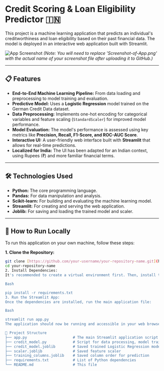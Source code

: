 # Credit Scoring & Loan Eligibility Predictor 🇮🇳

This project is a machine learning application that predicts an individual's creditworthiness and loan eligibility based on their past financial data. The model is deployed in an interactive web application built with Streamlit.

![App Screenshot](Screenshot-of-App.png)
*(Note: You will need to replace 'Screenshot-of-App.png' with the actual name of your screenshot file after uploading it to GitHub.)*

---

## 📋 Features

- **End-to-End Machine Learning Pipeline:** From data loading and preprocessing to model training and evaluation.
- **Predictive Model:** Uses a **Logistic Regression** model trained on the German Credit Data dataset.
- **Data Preprocessing:** Implements one-hot encoding for categorical variables and feature scaling (`StandardScaler`) for improved model performance.
- **Model Evaluation:** The model's performance is assessed using key metrics like **Precision, Recall, F1-Score, and ROC-AUC Score**.
- **Interactive UI:** A user-friendly web interface built with **Streamlit** that allows for real-time predictions.
- **Localized for India:** The UI has been adapted for an Indian context, using Rupees (₹) and more familiar financial terms.

---

## 🛠️ Technologies Used

- **Python:** The core programming language.
- **Pandas:** For data manipulation and analysis.
- **Scikit-learn:** For building and evaluating the machine learning model.
- **Streamlit:** For creating and serving the web application.
- **Joblib:** For saving and loading the trained model and scaler.

---

## 🚀 How to Run Locally

To run this application on your own machine, follow these steps:

**1. Clone the Repository:**
```bash
git clone [https://github.com/your-username/your-repository-name.git](https://github.com/your-username/your-repository-name.git)
cd your-repository-name
2. Install Dependencies:
It's recommended to create a virtual environment first. Then, install the required libraries from the requirements.txt file.

Bash

pip install -r requirements.txt
3. Run the Streamlit App:
Once the dependencies are installed, run the main application file:

Bash

streamlit run app.py
The application should now be running and accessible in your web browser.

📁 Project Structure
├── app.py                     # The main Streamlit application script
├── credit_model.py            # Script for data processing, model training, and evaluation
├── credit_model.joblib        # Saved trained Logistic Regression model
├── scaler.joblib              # Saved feature scaler
├── training_columns.joblib    # Saved column order for prediction
├── requirements.txt           # List of Python dependencies
└── README.md                  # This file





